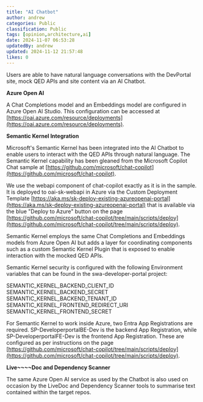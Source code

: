 ```yaml
---
title: "AI Chatbot"
author: andrew
categories: Public
classification: Public
tags: [opinion,architecture,ai]
date: 2024-11-07 06:53:28 
updatedBy: andrew
updated: 2024-11-12 21:57:48 
likes: 0
---
```


Users are able to have natural language conversations with the DevPortal site, mock QED APIs and site content via an AI Chatbot.

**Azure Open AI**

A Chat Completions model and an Embeddings model are configured in Azure Open AI Studio. This configuration can be accessed at [https://oai.azure.com/resource/deployments](https://oai.azure.com/resource/deployments).

**Semantic Kernel Integration**

Microsoft's Semantic Kernel has been integrated into the AI Chatbot to enable users to interact with the QED APIs through natural language.  The Semantic Kernel capability has been gleaned from the Microsoft Copilot Chat sample at [https://github.com/microsoft/chat-copilot](https://github.com/microsoft/chat-copilot).

We use the webapi component of chat-copilot exactly as it is in the sample. It is deployed to oai-sk-webapi in Azure via the Custom Deployment Template [https://aka.ms/sk-deploy-existing-azureopenai-portal](https://aka.ms/sk-deploy-existing-azureopenai-portal) that is available via the blue "Deploy to Azure" button on the page [https://github.com/microsoft/chat-copilot/tree/main/scripts/deploy](https://github.com/microsoft/chat-copilot/tree/main/scripts/deploy).

Semantic Kernel employs the same Chat Completions and Embeddings models from Azure Open AI but adds a layer for coordinating components such as a custom Semantic Kernel Plugin that is exposed to enable interaction with the mocked QED APIs.

Semantic Kernel security is configured with the following Environment variables that can be found in the swa-developer-portal project:

SEMANTIC_KERNEL_BACKEND_CLIENT_ID
SEMANTIC_KERNEL_BACKEND_SECRET
SEMANTIC_KERNEL_BACKEND_TENANT_ID
SEMANTIC_KERNEL_FRONTEND_REDIRECT_URI
SEMANTIC_KERNEL_FRONTEND_SECRET

For Semantic Kernel to work inside Azure, two Entra App Registrations are required. SP-DeveloperportalBE-Dev is the backend App Registration, while SP-DeveloperportalFE-Dev is the frontend App Registration. These are configured as per instructions on the page [https://github.com/microsoft/chat-copilot/tree/main/scripts/deploy](https://github.com/microsoft/chat-copilot/tree/main/scripts/deploy).

**Live~~~~Doc and Dependency Scanner**

The same Azure Open AI service as used by the Chatbot is also used on occasion by the LiveDoc and Dependency Scanner tools to summarise text contained within the target repos.